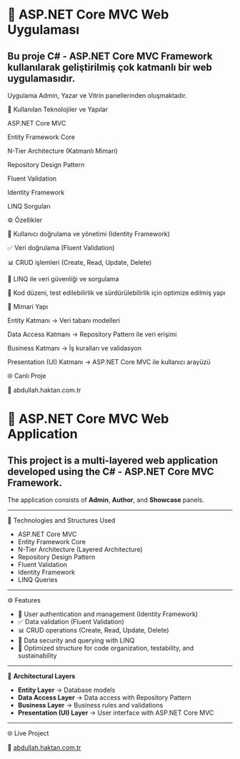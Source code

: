 # 📌 ASP.NET Core MVC Web Uygulaması

## Bu proje C# - ASP.NET Core MVC Framework kullanılarak geliştirilmiş çok katmanlı bir web uygulamasıdır.
Uygulama Admin, Yazar ve Vitrin panellerinden oluşmaktadır.

🚀 Kullanılan Teknolojiler ve Yapılar

ASP.NET Core MVC

Entity Framework Core

N-Tier Architecture (Katmanlı Mimari)

Repository Design Pattern

Fluent Validation

Identity Framework

LINQ Sorguları

⚙️ Özellikler

🔐 Kullanıcı doğrulama ve yönetimi (Identity Framework)

✅ Veri doğrulama (Fluent Validation)

📊 CRUD işlemleri (Create, Read, Update, Delete)

🔎 LINQ ile veri güvenliği ve sorgulama

📂 Kod düzeni, test edilebilirlik ve sürdürülebilirlik için optimize edilmiş yapı

📂 Mimari Yapı

Entity Katmanı → Veri tabanı modelleri

Data Access Katmanı → Repository Pattern ile veri erişimi

Business Katmanı → İş kuralları ve validasyon

Presentation (UI) Katmanı → ASP.NET Core MVC ile kullanıcı arayüzü

🌐 Canlı Proje

🔗 abdullah.haktan.com.tr


# 📌 ASP.NET Core MVC Web Application

## This project is a multi-layered web application developed using the C# - ASP.NET Core MVC Framework.  
The application consists of **Admin**, **Author**, and **Showcase** panels.

---

🚀 Technologies and Structures Used  

- ASP.NET Core MVC  
- Entity Framework Core  
- N-Tier Architecture (Layered Architecture)  
- Repository Design Pattern  
- Fluent Validation  
- Identity Framework  
- LINQ Queries  

---

⚙️ Features  

- 🔐 User authentication and management (Identity Framework)  
- ✅ Data validation (Fluent Validation)  
- 📊 CRUD operations (Create, Read, Update, Delete)  
- 🔎 Data security and querying with LINQ  
- 📂 Optimized structure for code organization, testability, and sustainability  

---

📂 **Architectural Layers**  

- **Entity Layer** → Database models  
- **Data Access Layer** → Data access with Repository Pattern  
- **Business Layer** → Business rules and validations  
- **Presentation (UI) Layer** → User interface with ASP.NET Core MVC  

---

🌐 Live Project  

🔗 [abdullah.haktan.com.tr](http://abdullah.haktan.com.tr)  

